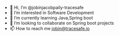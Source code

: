 - 👋 Hi, I’m @jobinjacobpaily-tracesafe
- 👀 I’m interested in Software Development
- 🌱 I’m currently learning Java,Spring boot
- 💞️ I’m looking to collaborate on Spring boot projects
- 📫 How to reach me jobin@tracesafe.io

<!---
jobinjacobpaily-tracesafe/jobinjacobpaily-tracesafe is a ✨ special ✨ repository because its `README.md` (this file) appears on your GitHub profile.
You can click the Preview link to take a look at your changes.
--->
